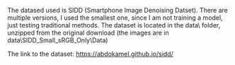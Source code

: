 The datased used is SIDD (Smartphone Image Denoising Datset). There are multiple versions, I used the smallest one, since I am not training a model, just testing traditional methods. The dataset is located in the data\ folder, unzipped from the original download (the images are in data\SIDD_Small_sRGB_Only\Data)

The link to the dataset: https://abdokamel.github.io/sidd/